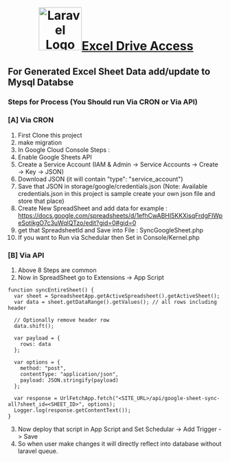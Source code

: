 # <p align="center"><a href="https://laravel.com" target="_blank"><img src="https://raw.githubusercontent.com/laravel/art/master/logo-lockup/5%20SVG/2%20CMYK/1%20Full%20Color/laravel-logolockup-cmyk-red.svg" width="100" alt="Laravel Logo">Excel Drive Access</a> </p> 

## For Generated Excel Sheet Data add/update to Mysql Databse

### Steps for Process (You Should run Via CRON or Via API)

### [A] Via CRON
1. First Clone this project
2. make migration
3. In Google Cloud Console Steps :
4. Enable Google Sheets API
5. Create a Service Account (IAM & Admin → Service Accounts → Create → Key → JSON)
6. Download JSON (it will contain "type": "service_account")    
7. Save that JSON in storage/google/credentials.json (Note: Available credentials.json in this project is sample create your own json file and store that place)
8. Create New SpreadSheet and add data for example : https://docs.google.com/spreadsheets/d/1efhCwABHI5KKXisqFrdgFIWpeSotikgO7c3uWqlQTzo/edit?gid=0#gid=0
9. get that SpreadsheetId and Save into File : SyncGoogleSheet.php    
10. If you want to Run via Schedular then Set in Console/Kernel.php

### [B] Via API
1. Above 8 Steps are common
2. Now in SpreadSheet go to Extensions -> App Script 

```
function syncEntireSheet() {
  var sheet = SpreadsheetApp.getActiveSpreadsheet().getActiveSheet();
  var data = sheet.getDataRange().getValues(); // all rows including header

  // Optionally remove header row
  data.shift();

  var payload = {
    rows: data
  };

  var options = {
    method: "post",
    contentType: "application/json",
    payload: JSON.stringify(payload)
  };

  var response = UrlFetchApp.fetch("<SITE_URL>/api/google-sheet-sync-all?sheet_id=<SHEET_ID>", options);
  Logger.log(response.getContentText());
}
```
3. Now deploy that script in App Script and Set Schedular -> Add Trigger -> Save
4. So when user make changes it will directly reflect into database without laravel queue.

